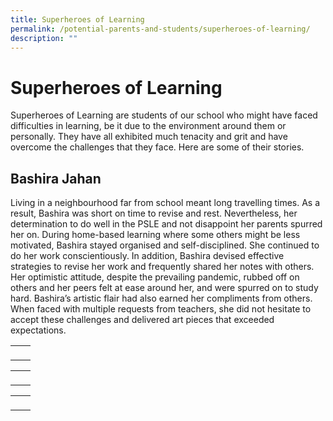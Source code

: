 ```yaml
---
title: Superheroes of Learning
permalink: /potential-parents-and-students/superheroes-of-learning/
description: ""
---
```

# Superheroes of Learning


Superheroes of Learning are students of our school who might have faced difficulties in learning, be it due to the environment around them or personally. They have all exhibited much tenacity and grit and have overcome the challenges that they face. Here are some of their stories.

## Bashira Jahan

Living in a neighbourhood far from school meant long travelling times. As a result, Bashira was short on time to revise and rest. Nevertheless, her determination to do well in the PSLE and not disappoint her parents spurred her on. During home-based learning where some others might be less motivated, Bashira stayed organised and self-disciplined. She continued to do her work conscientiously. In addition, Bashira devised effective strategies to revise her work and frequently shared her notes with others. Her optimistic attitude, despite the prevailing pandemic, rubbed off on others and her peers felt at ease around her, and were spurred on to study hard. Bashira’s artistic flair had also earned her compliments from others. When faced with multiple requests from teachers, she did not hesitate to accept these challenges and delivered art pieces that exceeded expectations.

|   |   |
|---|---|
|   | <p style="text-align: justify;"></p>  |



|   |   |
|---|---|
| <p style="text-align: justify;"></p>   |    |






|   |   |
|---|---|
|   | <p style="text-align: justify;"></p>  |